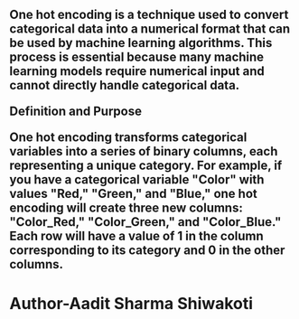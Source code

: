 <h2>One hot encoding is a technique used to convert categorical data into a numerical format that can be used by machine learning algorithms. This process is essential because many machine learning models require numerical input and cannot directly handle categorical data.

Definition and Purpose

One hot encoding transforms categorical variables into a series of binary columns, each representing a unique category. For example, if you have a categorical variable "Color" with values "Red," "Green," and "Blue," one hot encoding will create three new columns: "Color_Red," "Color_Green," and "Color_Blue." Each row will have a value of 1 in the column corresponding to its category and 0 in the other columns.</h2>
<h1>Author-Aadit Sharma Shiwakoti</h1>
